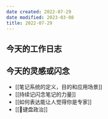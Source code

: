 ```yaml
---
date created: 2022-07-29
date modified: 2023-03-08
title: 2022-07-29
---
```


## 今天的工作日志

## 今天的灵感或闪念

- [[笔记系统的定义，目的和应用场景]]
- [[持续记闪念笔记的力量]]
- [[如何表达能让人觉得你是专家]]
- [[🐤键盘政治]]
